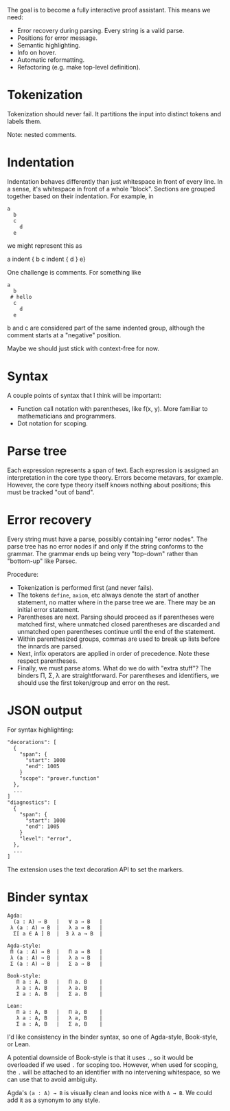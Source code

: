 The goal is to become a fully interactive proof assistant. This means we need:

* Error recovery during parsing. Every string is a valid parse.
* Positions for error message.
* Semantic highlighting.
* Info on hover.
* Automatic reformatting.
* Refactoring (e.g. make top-level definition).

# Tokenization

Tokenization should never fail. It partitions the input into distinct tokens and
labels them.

Note: nested comments.

# Indentation

Indentation behaves differently than just whitespace in front of every line. In
a sense, it's whitespace in front of a whole "block". Sections are grouped
together based on their indentation. For example, in

```
a
  b
  c
    d
  e
```

we might represent this as

a indent { b c indent { d } e}

One challenge is comments. For something like

```
a
  b
 # hello
  c
    d
  e
```

b and c are considered part of the same indented group, although the comment starts at a "negative" position.

Maybe we should just stick with context-free for now.

# Syntax

A couple points of syntax that I think will be important:

* Function call notation with parentheses, like f(x, y). More familiar to
  mathematicians and programmers.
* Dot notation for scoping.

# Parse tree

Each expression represents a span of text. Each expression is assigned an
interpretation in the core type theory. Errors become metavars, for example.
However, the core type theory itself knows nothing about positions; this must be
tracked "out of band".

# Error recovery

Every string must have a parse, possibly containing "error nodes". The parse
tree has no error nodes if and only if the string conforms to the grammar. The
grammar ends up being very "top-down" rather than "bottom-up" like Parsec.

Procedure:
* Tokenization is performed first (and never fails).
* The tokens `define`, `axiom`, etc always denote the start of
  another statement, no matter where in the parse tree we are. There may be
  an initial error statement.
* Parentheses are next. Parsing should proceed as if
  parentheses were matched first, where unmatched closed parentheses are
  discarded and unmatched open parentheses continue until the end of the
  statement.
* Within parenthesized groups, commas are used to break up lists before the
  innards are parsed.
* Next, infix operators are applied in order of precedence. Note these respect
  parentheses.
* Finally, we must parse atoms. What do we do with "extra stuff"? The binders
  Π, Σ, λ are straightforward. For parentheses and identifiers, we should use
  the first token/group and error on the rest.

# JSON output

For syntax highlighting:

```
"decorations": [
  {
    "span": {
      "start": 1000
      "end": 1005
    }
    "scope": "prover.function"
  },
  ...
]
"diagnostics": [
  {
    "span": {
      "start": 1000
      "end": 1005
    }
    "level": "error",
  },
  ...
]
```

The extension uses the text decoration API to set the markers.

# Binder syntax

```
Agda:
  (a : A) → B   |   ∀ a → B   |
 λ (a : A) → B  |   λ a → B   |
  Σ[ a ∈ A ] B  |  ∃ λ a → B  |

Agda-style:
 Π (a : A) → B  |   Π a → B   |
 λ (a : A) → B  |   λ a → B   |
 Σ (a : A) → B  |   Σ a → B   |

Book-style:
   Π a : A. B   |   Π a. B    |
   λ a : A. B   |   λ a. B    |
   Σ a : A. B   |   Σ a. B    |

Lean:
   Π a : A, B   |   Π a, B    |
   λ a : A, B   |   λ a, B    |
   Σ a : A, B   |   Σ a, B    |
```

I'd like consistency in the binder syntax, so one of Agda-style, Book-style, or
Lean.

A potential downside of Book-style is that it uses `.`, so it would be
overloaded if we used `.` for scoping too. However, when used for scoping, the
`.` will be attached to an identifier with no intervening whitespace, so we can
use that to avoid ambiguity.

Agda's `(a : A) → B` is visually clean and looks nice with `A → B`. We could add
it as a synonym to any style.
